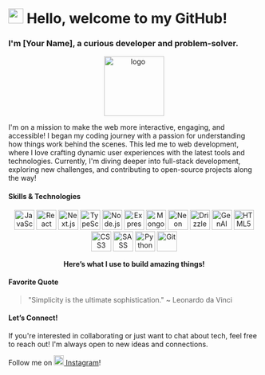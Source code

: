 <h1><img src="https://emojis.slackmojis.com/emojis/images/1534922626/6837/hacker.gif?1534922626" width="30"/> Hello, welcome to my GitHub!</h1>

<h3>I'm [Your Name], a curious developer and problem-solver.</h3>

<p align="center">
  <a href="https://www.yourportfolio.com/">
    <img width="120" src="https://www.yourlogo.com/logo.png" alt="logo" />
  </a>
</p>

<p>I'm on a mission to make the web more interactive, engaging, and accessible! I began my coding journey with a passion for understanding how things work behind the scenes. This led me to web development, where I love crafting dynamic user experiences with the latest tools and technologies. Currently, I'm diving deeper into full-stack development, exploring new challenges, and contributing to open-source projects along the way!</p>

<h4>Skills & Technologies</h4>

<p align="center">
  <img src="https://upload.wikimedia.org/wikipedia/commons/6/6a/JavaScript-logo.png" width="40" height="40" alt="JavaScript"/>
  <img src="https://upload.wikimedia.org/wikipedia/commons/a/a7/React-icon.svg" width="40" height="40" alt="React"/>
  <img src="https://upload.wikimedia.org/wikipedia/commons/2/20/Next.js_logo.svg" width="40" height="40" alt="Next.js"/>
  <img src="https://upload.wikimedia.org/wikipedia/commons/4/48/TypeScript_logo_2020.svg" width="40" height="40" alt="TypeScript"/>
  <img src="https://upload.wikimedia.org/wikipedia/commons/2/2e/Node.js_logo.svg" width="40" height="40" alt="Node.js"/>
  <img src="https://upload.wikimedia.org/wikipedia/commons/e/ed/Expressjs.png" width="40" height="40" alt="Express"/>
  <img src="https://upload.wikimedia.org/wikipedia/commons/9/99/MongoDB_logo.svg" width="40" height="40" alt="MongoDB"/>
  <img src="https://neon.tech/static/img/logos/neon-logo.svg" width="40" height="40" alt="Neon DB"/>
  <img src="https://upload.wikimedia.org/wikipedia/commons/4/44/Drizzle_logo.svg" width="40" height="40" alt="Drizzle"/>
  <img src="https://upload.wikimedia.org/wikipedia/commons/e/e4/GenAI_Logo.png" width="40" height="40" alt="GenAI"/>
  <img src="https://upload.wikimedia.org/wikipedia/commons/a/a7/HTML5_logo.svg" width="40" height="40" alt="HTML5"/>
  <img src="https://upload.wikimedia.org/wikipedia/commons/d/d5/CSS3_logo.svg" width="40" height="40" alt="CSS3"/>
  <img src="https://upload.wikimedia.org/wikipedia/commons/a/a7/Sass_Logo.svg" width="40" height="40" alt="SASS"/>
  <img src="https://upload.wikimedia.org/wikipedia/commons/c/c3/Python-logo-notext.svg" width="40" height="40" alt="Python"/>
  <img src="https://upload.wikimedia.org/wikipedia/commons/e/e0/Git-logo.svg" width="40" height="40" alt="Git"/>
</p>

<p align="center">
  <b>Here’s what I use to build amazing things!</b>
</p>

<h4>Favorite Quote</h4>

> "Simplicity is the ultimate sophistication." ~ Leonardo da Vinci

<h4>Let’s Connect!</h4>
<p>If you're interested in collaborating or just want to chat about tech, feel free to reach out! I'm always open to new ideas and connections.</p>

<p>Follow me on <a href="https://www.instagram.com/yourusername/" target="_blank"><img src="https://upload.wikimedia.org/wikipedia/commons/a/a5/Instagram_icon.png" width="20" height="20"/> Instagram</a>!</p>
